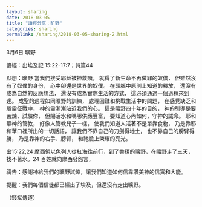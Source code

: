 ```yaml
---
layout: sharing
date: 2018-03-05
title: "讀經分享：旷野"
categories: sharing
permalink: /sharing/2018-03-05-sharing-2.html
---
```


3月6日 曠野

讀經：出埃及記 15:22-17:7；詩篇44

默想：曠野
當我們接受耶穌被神救贖，
就得了新生命不再做罪的奴僕，
但雖然沒有了奴僕的身份，
心中卻還是世界的奴僕。
在頭腦中原則上知道的釋放，
還沒有成為自然的反應想法，
還沒有成為實際生活的方式，
這必須通過一個過程來到達。
成聖的過程如同曠野的訓練，
處理困難和挑戰生活中的問題，
在感覺缺乏和屬靈征戰中，
神的靈漸漸貼近我們的心。
這是曠野四十年的目的，
神的引導是要苦煉、試驗你，
但賜活水和嗎哪供應豐富，
要知道心內如何，守神的誡命。
耶和華神的管教，
好像人管教兒子一樣，
使我們知道人活著不是單靠食物，
乃是靠耶和華口裡所出的一切話語，
讓我們不靠自己的刀劍得地土，
也不靠自己的膀臂得勝，
乃是靠神的右手、膀臂，
和祂臉上榮耀的亮光。

出15:22,24 摩西領以色列人從紅海往前行，到了書珥的曠野，在曠野走了三天，找不著水。24 百姓就向摩西發怨言，

禱告：感謝神給我們的曠野試煉，讓我們知道如何信靠讚美神的信實和大能。

提醒：我們每個信徒都已經出了埃及，但還沒有走出曠野。

（錢斌傳道）
